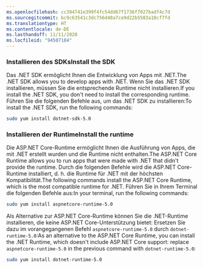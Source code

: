 ```yaml
---
ms.openlocfilehash: cc394741e399f4fc54dd67f1736f7027badf4c7d
ms.sourcegitcommit: bc9c63541c3dc756d48a7ce9d22b5583a18cf7fd
ms.translationtype: HT
ms.contentlocale: de-DE
ms.lasthandoff: 11/11/2020
ms.locfileid: "94507104"
---
```


### <a name="install-the-sdk"></a><span data-ttu-id="fe89e-101">Installieren des SDKs</span><span class="sxs-lookup"><span data-stu-id="fe89e-101">Install the SDK</span></span>

<span data-ttu-id="fe89e-102">Das .NET SDK ermöglicht Ihnen die Entwicklung von Apps mit .NET.</span><span class="sxs-lookup"><span data-stu-id="fe89e-102">The .NET SDK allows you to develop apps with .NET.</span></span> <span data-ttu-id="fe89e-103">Wenn Sie das .NET SDK installieren, müssen Sie die entsprechende Runtime nicht installieren.</span><span class="sxs-lookup"><span data-stu-id="fe89e-103">If you install the .NET SDK, you don't need to install the corresponding runtime.</span></span> <span data-ttu-id="fe89e-104">Führen Sie die folgenden Befehle aus, um das .NET SDK zu installieren:</span><span class="sxs-lookup"><span data-stu-id="fe89e-104">To install the .NET SDK, run the following commands:</span></span>

```bash
sudo yum install dotnet-sdk-5.0
```

### <a name="install-the-runtime"></a><span data-ttu-id="fe89e-105">Installieren der Runtime</span><span class="sxs-lookup"><span data-stu-id="fe89e-105">Install the runtime</span></span>

<span data-ttu-id="fe89e-106">Die ASP.NET Core-Runtime ermöglicht Ihnen die Ausführung von Apps, die mit .NET erstellt wurden und die Runtime nicht enthalten.</span><span class="sxs-lookup"><span data-stu-id="fe89e-106">The ASP.NET Core Runtime allows you to run apps that were made with .NET that didn't provide the runtime.</span></span> <span data-ttu-id="fe89e-107">Durch die folgenden Befehle wird die ASP.NET Core-Runtime installiert, d. h. die Runtime für .NET mit der höchsten Kompatibilität.</span><span class="sxs-lookup"><span data-stu-id="fe89e-107">The following commands install the ASP.NET Core Runtime, which is the most compatible runtime for .NET.</span></span> <span data-ttu-id="fe89e-108">Führen Sie in Ihrem Terminal die folgenden Befehle aus:</span><span class="sxs-lookup"><span data-stu-id="fe89e-108">In your terminal, run the following commands:</span></span>

```bash
sudo yum install aspnetcore-runtime-5.0
```

<span data-ttu-id="fe89e-109">Als Alternative zur ASP.NET Core-Runtime können Sie die .NET-Runtime installieren, die keine ASP.NET Core-Unterstützung bietet: Ersetzen Sie dazu im vorangegangenen Befehl `aspnetcore-runtime-5.0` durch `dotnet-runtime-5.0`:</span><span class="sxs-lookup"><span data-stu-id="fe89e-109">As an alternative to the ASP.NET Core Runtime, you can install the .NET Runtime, which doesn't include ASP.NET Core support: replace `aspnetcore-runtime-5.0` in the previous command with `dotnet-runtime-5.0`:</span></span>

```bash
sudo yum install dotnet-runtime-5.0
```

